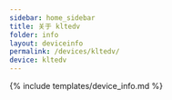 ```yaml
---
sidebar: home_sidebar
title: 关于 kltedv
folder: info
layout: deviceinfo
permalink: /devices/kltedv/
device: kltedv
---
```

{% include templates/device_info.md %}
